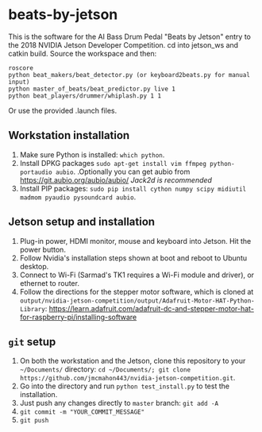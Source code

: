# beats-by-jetson
This is the software for the AI Bass Drum Pedal "Beats by Jetson" entry to the 2018 NVIDIA Jetson Developer Competition.
cd into jetson_ws and catkin build. Source the workspace and then:
```
roscore
python beat_makers/beat_detector.py (or keyboard2beats.py for manual input)
python master_of_beats/beat_predictor.py live 1 
python beat_players/drummer/whiplash.py 1 1 
```
Or use the provided .launch files.
## Workstation installation
1. Make sure Python is installed: `which python`.
2. Install DPKG packages `sudo apt-get install vim ffmpeg python-portaudio aubio`.
  .Optionally you can get aubio from https://git.aubio.org/aubio/aubio/
  *Jack2d is recommended*
3. Install PIP packages: `sudo pip install cython numpy scipy midiutil madmom pyaudio pysoundcard aubio`.


## Jetson setup and installation
1. Plug-in power, HDMI monitor, mouse and keyboard into Jetson. Hit the power button.
2. Follow Nvidia's installation steps shown at boot and reboot to Ubuntu desktop.
3. Connect to Wi-Fi (Sarmad's TK1 requires a Wi-Fi module and driver), or ethernet to router.
4. Follow the directions for the stepper motor software, which is cloned at `output/nvidia-jetson-competition/output/Adafruit-Motor-HAT-Python-Library`: https://learn.adafruit.com/adafruit-dc-and-stepper-motor-hat-for-raspberry-pi/installing-software


## `git` setup
1. On both the workstation and the Jetson, clone this repository to your `~/Documents/` directory: `cd ~/Documents/; git clone https://github.com/jmcmahon443/nvidia-jetson-competition.git`.
2. Go into the directory and run `python test_install.py` to test the installation.
3. Just push any changes directly to `master` branch: `git add -A`
4. `git commit -m "YOUR_COMMIT_MESSAGE"`
5. `git push`
